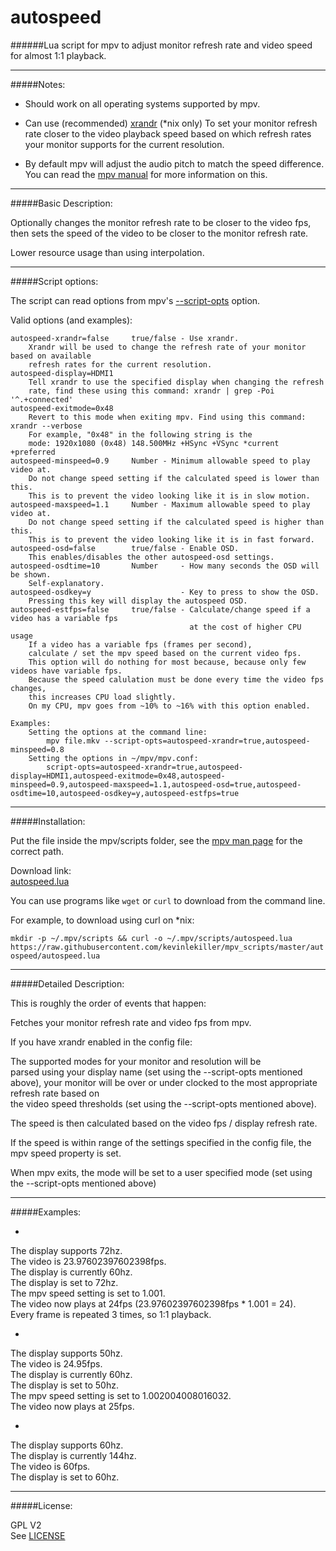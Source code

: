 # autospeed

######Lua script for mpv to adjust monitor refresh rate and video speed for almost 1:1 playback.

--------------

#####Notes:

* Should work on all operating systems supported by mpv.

* Can use (recommended) [xrandr](http://www.x.org/wiki/Projects/XRandR/) (*nix only) To set your monitor refresh rate closer to the video playback speed based on which refresh rates your monitor supports for the current resolution.

* By default mpv will adjust the audio pitch to match the speed difference. You can read the [mpv manual](http://mpv.io/manual/master/#options-audio-pitch-correction) for more information on this.

--------------

#####Basic Description:

Optionally changes the monitor refresh rate to be closer to the video fps, then sets
the speed of the video to be closer to the monitor refresh rate.

Lower resource usage than using interpolation.

--------------

#####Script options:

The script can read options from mpv's [--script-opts](http://mpv.io/manual/master/#options-script-opts) option.

Valid options (and examples):

    autospeed-xrandr=false     true/false - Use xrandr.
        Xrandr will be used to change the refresh rate of your monitor based on available
        refresh rates for the current resolution.
    autospeed-display=HDMI1
        Tell xrandr to use the specified display when changing the refresh
        rate, find these using this command: xrandr | grep -Poi '^.+connected'
    autospeed-exitmode=0x48
        Revert to this mode when exiting mpv. Find using this command: xrandr --verbose
        For example, "0x48" in the following string is the
        mode: 1920x1080 (0x48) 148.500MHz +HSync +VSync *current +preferred
    autospeed-minspeed=0.9     Number - Minimum allowable speed to play video at.
        Do not change speed setting if the calculated speed is lower than this.
        This is to prevent the video looking like it is in slow motion.
    autospeed-maxspeed=1.1     Number - Maximum allowable speed to play video at.
        Do not change speed setting if the calculated speed is higher than this.
        This is to prevent the video looking like it is in fast forward.
    autospeed-osd=false        true/false - Enable OSD.
        This enables/disables the other autospeed-osd settings.
    autospeed-osdtime=10       Number     - How many seconds the OSD will be shown.
        Self-explanatory.
    autospeed-osdkey=y                    - Key to press to show the OSD.
        Pressing this key will display the autospeed OSD.
    autospeed-estfps=false     true/false - Calculate/change speed if a video has a variable fps
                                            at the cost of higher CPU usage
        If a video has a variable fps (frames per second),
        calculate / set the mpv speed based on the current video fps.
        This option will do nothing for most because, because only few videos have variable fps.
        Because the speed calulation must be done every time the video fps changes,
        this increases CPU load slightly.
        On my CPU, mpv goes from ~10% to ~16% with this option enabled.
    
    Examples:
        Setting the options at the command line:
            mpv file.mkv --script-opts=autospeed-xrandr=true,autospeed-minspeed=0.8
        Setting the options in ~/mpv/mpv.conf:
            script-opts=autospeed-xrandr=true,autospeed-display=HDMI1,autospeed-exitmode=0x48,autospeed-minspeed=0.9,autospeed-maxspeed=1.1,autospeed-osd=true,autospeed-osdtime=10,autospeed-osdkey=y,autospeed-estfps=true

--------------

#####Installation:

Put the file inside the mpv/scripts folder, see the [mpv man page](https://github.com/mpv-player/mpv/blob/master/DOCS/man/mpv.rst#files) for the correct path.


Download link:  
[autospeed.lua](https://raw.githubusercontent.com/kevinlekiller/mpv_scripts/master/autospeed/autospeed.lua)  

You can use programs like `wget` or `curl` to download from the command line.

For example, to download using curl on *nix:

`mkdir -p ~/.mpv/scripts && curl -o ~/.mpv/scripts/autospeed.lua https://raw.githubusercontent.com/kevinlekiller/mpv_scripts/master/autospeed/autospeed.lua`

--------------

#####Detailed Description:

This is roughly the order of events that happen:

Fetches your monitor refresh rate and video fps from mpv.

If you have xrandr enabled in the config file:

The supported modes for your monitor and resolution will be  
parsed using your display name (set using the --script-opts mentioned above), your monitor will be over or under clocked to the most appropriate refresh rate based on  
the video speed thresholds (set using the --script-opts mentioned above).

The speed is then calculated based on the video fps / display refresh rate.

If the speed is within range of the settings specified in the config file, the mpv speed property is set.

When mpv exits, the mode will be set to a user specified mode (set using the --script-opts mentioned above)

--------------

#####Examples:

* >
The display supports 72hz.  
The video is 23.97602397602398fps.  
The display is currently 60hz.  
The display is set to 72hz.  
The mpv speed setting is set to 1.001.  
The video now plays at 24fps (23.97602397602398fps * 1.001 = 24).  
Every frame is repeated 3 times, so 1:1 playback.

* >  
The display supports 50hz.  
The video is 24.95fps.  
The display is currently 60hz.  
The display is set to 50hz.  
The mpv speed setting is set to 1.002004008016032.  
The video now plays at 25fps.  

* >  
The display supports 60hz.  
The display is currently 144hz.  
The video is 60fps.  
The display is set to 60hz.

--------------

#####License:

GPL V2  
See [LICENSE](https://github.com/kevinlekiller/mpv_scripts/blob/master/LICENSE)
